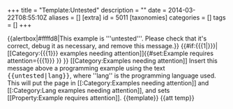 +++
title = "Template:Untested"
description = ""
date = 2014-03-22T08:55:10Z
aliases = []
[extra]
id = 5011
[taxonomies]
categories = []
tags = []
+++

{{alertbox|#ffffd8|This example is '''untested'''. Please check that it's correct, debug it as necessary, and remove this message.}}
<includeonly>
{{#if:{{{1|}}}|[[Category:{{{1}}} examples needing attention]]{{#set:Example requires attention={{{1}}} }} }}
[[Category:Examples needing attention]]
</includeonly>
<noinclude>Insert this message above a programming example using the text <tt><nowiki>{{untested|lang}}</nowiki></tt>, where ''lang'' is the programming language used. This will put the page in [[:Category:Examples needing attention]] and [[:Category:Lang examples needing attention]], and sets [[Property:Example requires attention]].
{{template}}
{{att temp}}
</noinclude>

